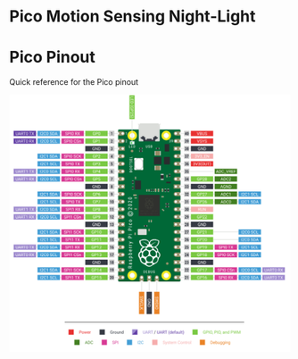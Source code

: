 # Pico Motion Sensing Night-Light
# Pico Pinout
Quick reference for the Pico pinout

![alt text](docs/pico-pinout.png)